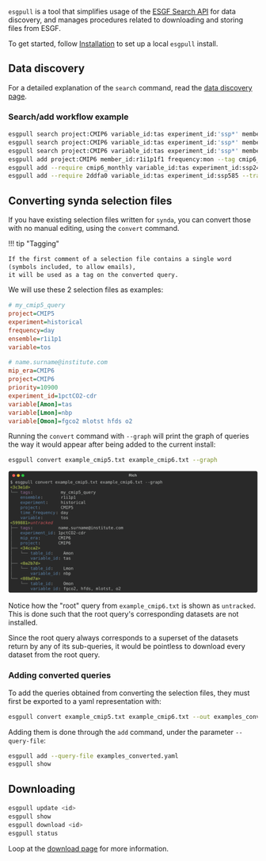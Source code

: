 `esgpull` is a tool that simplifies usage of the [ESGF Search API] for data discovery, and manages procedures related to downloading and storing files from ESGF.

To get started, follow [Installation](../installation) to set up a local `esgpull` install.


## Data discovery

For a detailed explanation of the `search` command, read the [data discovery page](../search).

### Search/add workflow example

```sh
esgpull search project:CMIP6 variable_id:tas experiment_id:'ssp*' member_id:r1i1p1f1 frequency:mon
esgpull search project:CMIP6 variable_id:tas experiment_id:'ssp*' member_id:r1i1p1f1 frequency:mon --show
esgpull search project:CMIP6 variable_id:tas experiment_id:'ssp*' member_id:r1i1p1f1 frequency:mon --detail 0
esgpull add project:CMIP6 member_id:r1i1p1f1 frequency:mon --tag cmip6_monthly
esgpull add --require cmip6_monthly variable_id:tas experiment_id:ssp245 --track
esgpull add --require 2ddfa0 variable_id:tas experiment_id:ssp585 --track
```

## Converting synda selection files

If you have existing selection files written for `synda`, you can convert those with no manual editing, using the `convert` command.

!!! tip "Tagging"

    If the first comment of a selection file contains a single word (symbols included, to allow emails),
    it will be used as a tag on the converted query.

We will use these 2 selection files as examples:

```ini title="example_cmip5.txt"
# my_cmip5_query
project=CMIP5
experiment=historical
frequency=day
ensemble=r1i1p1
variable=tos
```

```ini title="example_cmip6.txt"
# name.surname@institute.com
mip_era=CMIP6
project=CMIP6
priority=10900
experiment_id=1pctCO2-cdr
variable[Amon]=tas
variable[Lmon]=nbp
variable[Omon]=fgco2 mlotst hfds o2
```

Running the `convert` command with `--graph` will print the graph of queries the way it would appear after being added to the current install:

```sh title="Convert example"
esgpull convert example_cmip5.txt example_cmip6.txt --graph
```
![esgpull convert](images/esgpull_convert_quickstart.svg)

Notice how the "root" query from `example_cmip6.txt` is shown as `untracked`. This is done such that the root query's corresponding datasets are not installed.

Since the root query always corresponds to a superset of the datasets return by any of its sub-queries, it would be pointless to download every dataset from the root query.

### Adding converted queries

To add the queries obtained from converting the selection files, they must first be exported to a yaml representation with:

```sh
esgpull convert example_cmip5.txt example_cmip6.txt --out examples_converted.yaml
```

Adding them is done through the `add` command, under the parameter `--query-file`:

```sh
esgpull add --query-file examples_converted.yaml
esgpull show
```


## Downloading

```sh
esgpull update <id>
esgpull show
esgpull download <id>
esgpull status
```

Loop at the [download page](../download) for more information.


[ESGF Search API]: https://esgf.github.io/esg-search/ESGF_Search_RESTful_API.html
